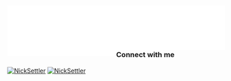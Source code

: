 <img align="left" src="https://github.com/NickSettler/NickSettler/blob/main/metrics.classic.svg" width="50%" alt="Introduction">
<img align="right" src="https://github.com/NickSettler/NickSettler/blob/main/metrics.plugin.isocalendar.svg" width="50%" alt="Contribution calendar">

<br>
<br>
<br>
<br>

<h3 align="left">Connect with me</h3>
<p align="left">
<a href="https://www.linkedin.com/in/nicksettler/" target="blank"><img align="center" src="https://img.shields.io/badge/LinkedIn-0077B5?style=for-the-badge&logo=invision&logoColor=white&label=NickSettler&labelColor=008CC9" width="150" alt="NickSettler"/></a>
<a href="https://www.instagram.com/nick.settler/" target="blank"><img align="center" src="https://img.shields.io/badge/Instagram-E4405F?style=for-the-badge&logo=instagram&logoColor=white&label=nick.settler&labelColor=FF7A00" width="150" alt="NickSettler"/></a>
</p>

<!--https://github.com/alexandresanlim/Badges4-README.md-Profile-->
<!--https://shields.io/badges-->
